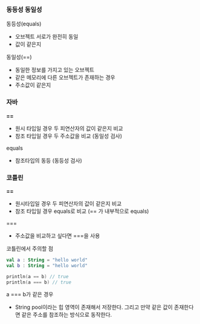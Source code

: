 ### 동등성 동일성

동등성(equals)

- 오브젝트 서로가 완전히 동일
- 값이 같은지

동일성(==)

- 동일한 정보를 가지고 있는 오브젝트
- 같은 메모리에 다른 오브젝트가 존재하는 경우
- 주소값이 같은지

### 자바

**==**

- 원시 타입일 경우 두 피연산자의 값이 같은지 비교
- 참조 타입일 경우 두 주소값을 비교 (동일성 검사)

equals

- 참조타입의 동등 (동등성 검사)

### 코틀린

**==**

- 원시타입일 경우 두 피연산자의 값이 같은지 비교
- 참조 타입일 경우 equals로 비교 (== 가 내부적으로 equals)

===

- 주소값을 비교하고 싶다면 ===을 사용

코틀린에서 주의할 점

```kotlin
val a : String = "hello world" 
val b : String = "hello world"

println(a == b) // true
println(a === b) // true
```
a === b가 같은 경우

- String pool이라는 힙 영역이 존재해서 저장한다. 그리고 만약 같은 값이 존재한다면 같은 주소를 참조하는 방식으로 동작한다.